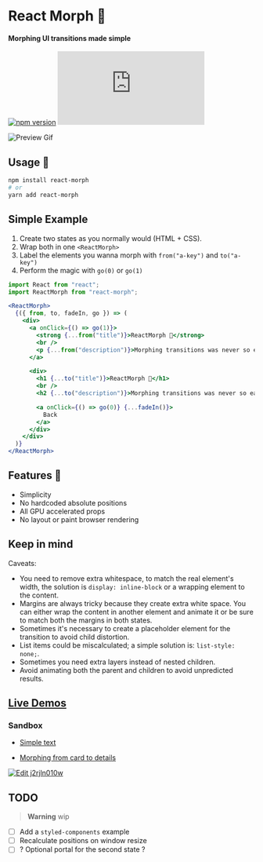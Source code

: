 # React Morph ️🦋

#### Morphing UI transitions made simple

[![npm version](https://badge.fury.io/js/react-morph.svg?v0)](https://www.npmjs.com/package/react-morph)
![size](http://img.badgesize.io/brunnolou/react-morph/master/lib/all.min.js?compression=gzip&label=gzip+size&v)

![Preview Gif](https://github.com/brunnolou/react-morph/blob/master/examples/react-morph.gif)

## Usage 🐛

```sh
npm install react-morph
# or
yarn add react-morph
```

## Simple Example

1. Create two states as you normally would (HTML + CSS).
2. Wrap both in one `<ReactMorph>`
3. Label the elements you wanna morph with `from("a-key")` and `to("a-key")`
4. Perform the magic with `go(0)` or `go(1)`

```js
import React from "react";
import ReactMorph from "react-morph";
```

```jsx
<ReactMorph>
  {({ from, to, fadeIn, go }) => (
    <div>
      <a onClick={() => go(1)}>
        <strong {...from("title")}>ReactMorph 🐛</strong>
        <br />
        <p {...from("description")}>Morphing transitions was never so easy!</p>
      </a>

      <div>
        <h1 {...to("title")}>ReactMorph 🦋</h1>
        <br />
        <h2 {...to("description")}>Morphing transitions was never so easy!</h2>

        <a onClick={() => go(0)} {...fadeIn()}>
          Back
        </a>
      </div>
    </div>
  )}
</ReactMorph>
```

## Features 🌟

* Simplicity
* No hardcoded absolute positions
* All GPU accelerated props
* No layout or paint browser rendering

## Keep in mind

Caveats:

* You need to remove extra whitespace, to match the real element's width, the solution is `display: inline-block` or a wrapping element to the content.
* Margins are always tricky because they create extra white space. You can either wrap the content in another element and animate it or be sure to match both the margins in both states.
* Sometimes it's necessary to create a placeholder element for the transition to avoid child distortion.
* List items could be miscalculated; a simple solution is: `list-style: none;`.
* Sometimes you need extra layers instead of nested children.
* Avoid animating both the parent and children to avoid unpredicted results.

## [Live Demos](https://brunnolou.github.io/react-morph/?down=0)

### Sandbox

* [Simple text](https://codesandbox.io/s/j2rjln010w)

* [Morphing from card to details](https://codesandbox.io/s/96x66mr6w)

[![Edit j2rjln010w](https://codesandbox.io/static/img/play-codesandbox.svg)](https://codesandbox.io/s/j2rjln010w)

## TODO

> **Warning** wip

* [ ] Add a `styled-components` example
* [ ] Recalculate positions on window resize
* [ ] ? Optional portal for the second state ?
